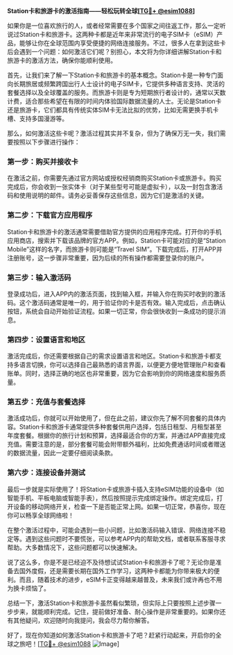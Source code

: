**Station卡和旅游卡的激活指南——轻松玩转全球[[TG💪+ @esim1088](https://t.me/s/esim1088)]**

如果你是一位喜欢旅行的人，或者经常需要在多个国家之间往返工作，那么一定听说过Station卡和旅游卡。这两种卡都是近年来非常流行的电子SIM卡（eSIM）产品，能够让你在全球范围内享受便捷的网络连接服务。不过，很多人在拿到这些卡后会遇到一个问题：如何激活它们呢？别担心，本文将为你详细讲解Station卡和旅游卡的激活方法，确保你能顺利使用。

首先，让我们来了解一下Station卡和旅游卡的基本概念。Station卡是一种专门面向长期旅居或频繁跨国出行人士设计的电子SIM卡，它提供多种语言支持、灵活的套餐选择以及全球覆盖的服务。而旅游卡则是专为短期旅行者设计的，通常以天数计费，适合那些希望在有限的时间内体验国际数据流量的人士。无论是Station卡还是旅游卡，它们都具有传统实体SIM卡无法比拟的优势，比如无需更换手机卡槽、支持多国漫游等。

那么，如何激活这些卡呢？激活过程其实并不复杂，但为了确保万无一失，我们需要按照以下步骤进行操作：

### **第一步：购买并接收卡**
在激活之前，你需要先通过官方网站或授权经销商购买Station卡或旅游卡。购买完成后，你会收到一张实体卡（对于某些型号可能是虚拟卡），以及一封包含激活码和使用说明的邮件。请务必妥善保存这些信息，因为它们是激活的关键。

### **第二步：下载官方应用程序**
Station卡和旅游卡的激活通常需要借助官方提供的应用程序完成。打开你的手机应用商店，搜索并下载该品牌的官方APP。例如，Station卡可能对应的是“Station Mobile”这样的名字，而旅游卡则可能是“Travel SIM”。下载完成后，打开APP并注册账号，这一步骤非常重要，因为后续的所有操作都需要登录你的账户。

### **第三步：输入激活码**
登录成功后，进入APP内的激活页面，找到输入框，并输入你在购买时收到的激活码。这个激活码通常是唯一的，用于验证你的卡是否有效。输入完成后，点击确认按钮，系统会自动开始验证流程。如果一切正常，你会很快收到一条成功的提示消息。

### **第四步：设置语言和地区**
激活完成后，你还需要根据自己的需求设置语言和地区。Station卡和旅游卡都支持多语言切换，你可以选择自己最熟悉的语言界面，以便更方便地管理账户和查看账单。同时，选择正确的地区也非常重要，因为它会影响到你的网络速度和服务质量。

### **第五步：充值与套餐选择**
激活成功后，你就可以开始使用了，但在此之前，建议你先了解不同套餐的具体内容。Station卡和旅游卡通常提供多种套餐供用户选择，包括日租型、月租型甚至年度套餐。根据你的旅行计划和预算，选择最适合你的方案，并通过APP直接完成充值。需要注意的是，部分套餐可能会附带额外福利，比如免费通话时间或者赠送的数据流量，因此一定要仔细阅读条款。

### **第六步：连接设备并测试**
最后一步就是实际使用了！将Station卡或旅游卡插入支持eSIM功能的设备中（如智能手机、平板电脑或智能手表），然后按照提示完成绑定操作。绑定完成后，打开设备的移动网络开关，检查一下是否能正常上网。如果一切正常，恭喜你，现在你可以畅享全球网络啦！

在整个激活过程中，可能会遇到一些小问题，比如激活码输入错误、网络连接不稳定等。遇到这些问题时不要慌张，可以参考APP内的帮助文档，或者联系客服寻求帮助。大多数情况下，这些问题都可以快速解决。

说了这么多，你是不是已经迫不及待想试试Station卡和旅游卡了呢？无论你是准备去国外度假，还是需要长期在国外工作学习，这两种卡都能为你带来极大的便利。而且，随着技术的进步，eSIM卡正变得越来越普及，未来我们或许再也不用为换卡烦恼了。

总结一下，激活Station卡和旅游卡虽然看似繁琐，但实际上只要按照上述步骤一步步来，就能顺利完成。记住，提前做好准备、耐心操作是非常重要的。如果你还有其他疑问，欢迎随时向我提问，我会尽力帮你解答。

好了，现在你知道如何激活Station卡和旅游卡了吧？赶紧行动起来，开启你的全球之旅吧！[[TG💪+ @esim1088](https://t.me/s/esim1088) ![Image](https://i.postimg.cc/4NQfJmqS/Snipaste-2025-05-13-00-14-12.png)]